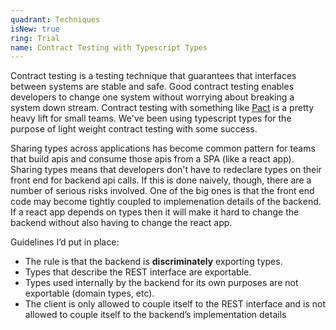 ```yaml
---
quadrant: Techniques
isNew: true
ring: Trial
name: Contract Testing with Typescript Types
---
```


Contract testing is a testing technique that guarantees that interfaces between systems are stable and safe. Good contract testing enables developers to change one system without worrying about breaking a system down stream. Contract testing with something like [Pact](https://pact.io/) is a pretty heavy lift for small teams. We've been using typescript types for the purpose of light weight contract testing with some success.

Sharing types across applications has become common pattern for teams that build apis and consume those apis from a SPA (like a react app). Sharing types means that developers don't have to redeclare types on their front end for backend api calls. If this is done naively, though, there are a number of serious risks involved. One of the big ones is that the front end code may become tightly coupled to implemenation details of the backend. If a react app depends on types then it will make it hard to change the backend without also having to change the react app.

Guidelines I’d put in place:

- The rule is that the backend is **discriminately** exporting types.
- Types that describe the REST interface are exportable.
- Types used internally by the backend for its own purposes are not exportable (domain types, etc).
- The client is only allowed to couple itself to the REST interface and is not allowed to couple itself to the backend’s implementation details

